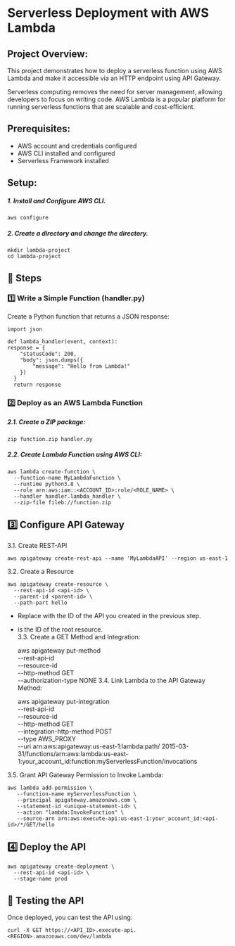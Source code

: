 # Serverless Deployment with AWS Lambda
## Project Overview:
This project demonstrates how to deploy a serverless function using AWS Lambda and make it accessible via an HTTP endpoint using API Gateway.

Serverless computing removes the need for server management, allowing developers to focus on writing code. AWS Lambda is a popular platform for running serverless functions that are scalable and cost-efficient.

## Prerequisites:
- AWS account and credentials configured
- AWS CLI installed and configured
- Serverless Framework installed

## Setup:
##### 1. Install and Configure AWS CLI.
    
    aws configure

##### 2. Create a directory and change the directory.

    mkdir lambda-project
    cd lambda-project

## 🔹 Steps
### 1️⃣ Write a Simple Function (handler.py)
Create a Python function that returns a JSON response:

    import json

    def lambda_handler(event, context):
    response = {
        "statusCode": 200,
        "body": json.dumps({
            "message": "Hello from Lambda!"
        })
      }
      return response
      




### 2️⃣ Deploy as an AWS Lambda Function
##### 2.1. Create a ZIP package:
     
    zip function.zip handler.py
##### 2.2. Create Lambda Function using AWS CLI:

    aws lambda create-function \
      --function-name MyLambdaFunction \
      --runtime python3.8 \
      --role arn:aws:iam::<ACCOUNT_ID>:role/<ROLE_NAME> \
      --handler handler.lambda_handler \
      --zip-file fileb://function.zip
## 3️⃣ Configure API Gateway
3.1. Create REST-API

    aws apigateway create-rest-api --name 'MyLambdaAPI' --region us-east-1
3.2. Create a Resource

    aws apigateway create-resource \
      --rest-api-id <api-id> \
      --parent-id <parent-id> \
      --path-part hello

 - Replace <api-id> with the ID of the API you created in the previous step.
 - <parent-id> is the ID of the root resource.   
3.3. Create a GET Method and Integration:
 
    aws apigateway put-method \
       --rest-api-id <api-id> \
       --resource-id <resource-id> \
       --http-method GET \
       --authorization-type NONE
3.4. Link Lambda to the API Gateway Method:

    aws apigateway put-integration \
       --rest-api-id <api-id> \
       --resource-id <resource-id> \
       --http-method GET \
       --integration-http-method POST \
       --type AWS_PROXY \
       --uri arn:aws:apigateway:us-east-1:lambda:path/ 2015-03-31/functions/arn:aws:lambda:us-east-1:your_account_id:function:myServerlessFunction/invocations

3.5. Grant API Gateway Permission to Invoke Lambda:

    aws lambda add-permission \
       --function-name myServerlessFunction \
       --principal apigateway.amazonaws.com \
       --statement-id <unique-statement-id> \
       --action "lambda:InvokeFunction" \
       --source-arn arn:aws:execute-api:us-east-1:your_account_id:<api-id>/*/GET/hello

## 4️⃣ Deploy the API

    aws apigateway create-deployment \
      --rest-api-id <api-id> \
      --stage-name prod

## 🚀 Testing the API
Once deployed, you can test the API using:

    curl -X GET https://<API_ID>.execute-api.<REGION>.amazonaws.com/dev/lambda
